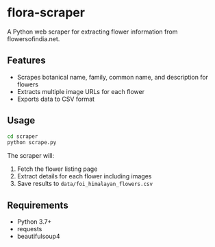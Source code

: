 # flora-scraper

A Python web scraper for extracting flower information from flowersofindia.net.

## Features

- Scrapes botanical name, family, common name, and description for flowers
- Extracts multiple image URLs for each flower
- Exports data to CSV format

## Usage

```bash
cd scraper
python scrape.py
```

The scraper will:
1. Fetch the flower listing page
2. Extract details for each flower including images
3. Save results to `data/foi_himalayan_flowers.csv`

## Requirements

- Python 3.7+
- requests
- beautifulsoup4